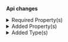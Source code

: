 **Api changes**

<details>
<summary>Required Property(s)</summary>

- changed property `variantSelection` of type `ProductSelectionProductAddedMessage` to be optional
- changed property `variantExclusion` of type `ProductSelectionProductExcludedMessage` to be optional
- changed property `oldVariantExclusion` of type `ProductSelectionVariantExclusionChangedMessage` to be optional
- changed property `newVariantExclusion` of type `ProductSelectionVariantExclusionChangedMessage` to be optional
- changed property `oldVariantSelection` of type `ProductSelectionVariantSelectionChangedMessage` to be optional
- changed property `newVariantSelection` of type `ProductSelectionVariantSelectionChangedMessage` to be optional
- changed property `variantSelection` of type `ProductSelectionProductAddedMessagePayload` to be optional
- changed property `variantExclusion` of type `ProductSelectionProductExcludedMessagePayload` to be optional
- changed property `oldVariantExclusion` of type `ProductSelectionVariantExclusionChangedMessagePayload` to be optional
- changed property `newVariantExclusion` of type `ProductSelectionVariantExclusionChangedMessagePayload` to be optional
- changed property `oldVariantSelection` of type `ProductSelectionVariantSelectionChangedMessagePayload` to be optional
- changed property `newVariantSelection` of type `ProductSelectionVariantSelectionChangedMessagePayload` to be optional
</details>

<details>
<summary>Added Property(s)</summary>

- added property `interfaceId` to type `MyTransactionDraft`
- added property `interfaceId` to type `Transaction`
- added property `interfaceId` to type `TransactionDraft`
</details>

<details>
<summary>Added Type(s)</summary>

- added type `PaymentTransactionInterfaceIdSetMessage`
- added type `PaymentTransactionInterfaceIdSetMessagePayload`
- added type `PaymentSetTransactionInterfaceIdAction`
</details>
